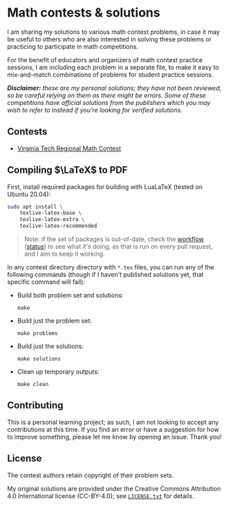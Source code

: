 # Math contests & solutions

I am sharing my solutions to various math contest problems, in case it may be
useful to others who are also interested in solving these problems or
practicing to participate in math competitions.

For the benefit of educators and organizers of math contest practice sessions,
I am including each problem in a separate file, to make it easy to
mix-and-match combinations of problems for student practice sessions.

_**Disclaimer:** these are my personal solutions; they have not been reviewed,
so be careful relying on them as there might be errors. Some of these
competitions have official solutions from the publishers which you may wish to
refer to instead if you're looking for verified solutions._

## Contests

* [Virginia Tech Regional Math Contest](vtrmc)

## Compiling $\LaTeX$ to PDF

First, install required packages for building with LuaLaTeX (tested on Ubuntu
20.04):

```sh
sudo apt install \
    texlive-latex-base \
    texlive-latex-extra \
    texlive-latex-recommended
```

> Note: if the set of packages is out-of-date, check the [workflow]
> ([status][workflow-status]) to see what it's doing, as that is run on every
> pull request, and I aim to keep it working.

In any contest directory directory with `*.tex` files, you can run any of the
following commands (though if I haven't published solutions yet, that specific
command will fail):

* Build both problem set and solutions:

  ```
  make
  ```

* Build just the problem set:

  ```
  make problems
  ```

* Build just the solutions:

  ```
  make solutions
  ```

* Clean up temporary outputs:

  ```
  make clean
  ```

## Contributing

This is a personal learning project; as such, I am not looking to accept any
contributions at this time. If you find an error  or have a suggestion for how
to improve something, please let me know by opening an issue. Thank you!

## License

The contest authors retain copyright of their problem sets.

My original solutions are provided under the Creative Commons Attribution 4.0
International license (CC-BY-4.0); see [`LICENSE.txt`](LICENSE.txt) for
details.

[workflow]: .github/workflows/build.yml
[workflow-status]: https://github.com/mbrukman/math-contests/actions/workflows/build.yml?query=branch%3Amain
